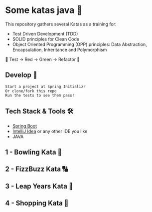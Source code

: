 # Some katas java 🥋
This repository gathers several Katas as a training for:
- Test Driven Development (TDD)
- SOLID principles for Clean Code
- Object Oriented Programming (OPP) principles: Data Abstraction, Encapsulation, Inheritance and Polymorphism

🚥 Test → Red → Green → Refactor 🔁

## Develop 📌

```
Start a project at Spring Initializr
Or clone/fork this repo
Run the tests to see them pass!
```

## Tech Stack & Tools 🛠

- [Spring Boot](https://spring.io/projects/spring-boot)
- [IntelliJ Idea](https://www.jetbrains.com/idea/) or any other IDE you like
- JAVA

## 1 - Bowling Kata 🎳

## 2 - FizzBuzz Kata 🔠

## 3 - Leap Years Kata 📅

## 4 - Shopping Kata 🛒